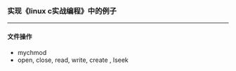 ### 实现《linux c实战编程》中的例子

--------------------------

#### 文件操作

* mychmod
* open, close, read, write, create , lseek



